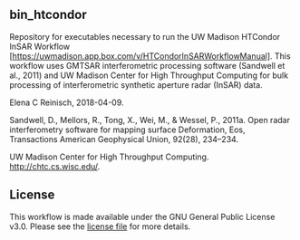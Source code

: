 ## bin_htcondor
Repository for executables necessary to run the UW Madison HTCondor InSAR Workflow [https://uwmadison.app.box.com/v/HTCondorInSARWorkflowManual].  This workflow uses GMTSAR interferometric processing software (Sandwell et al., 2011) and UW Madison Center for High Throughput Computing for bulk processing of interferometric synthetic aperture radar (InSAR) data. 

Elena C Reinisch, 2018-04-09.

Sandwell, D., Mellors, R., Tong, X., Wei, M., & Wessel, P., 2011a. Open radar interferometry software for mapping surface Deformation, Eos, Transactions American Geophysical Union, 92(28), 234–234.

UW Madison Center for High Throughput Computing. http://chtc.cs.wisc.edu/.


## License
This workflow is made available under the GNU General Public License v3.0.  Please see the [license file](LICENSE.txt) for more details.
